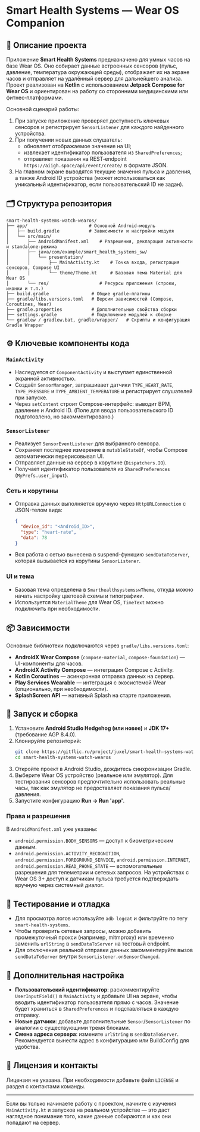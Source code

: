# Smart Health Systems — Wear OS Companion

## 📌 Описание проекта
Приложение **Smart Health Systems** предназначено для умных часов на базе Wear OS. Оно собирает данные встроенных сенсоров (пульс, давление, температура окружающей среды), отображает их на экране часов и отправляет на удалённый сервер для дальнейшего анализа. Проект реализован на **Kotlin** с использованием **Jetpack Compose for Wear OS** и ориентирован на работу со сторонними медицинскими или фитнес‑платформами.

Основной сценарий работы:
1. При запуске приложение проверяет доступность ключевых сенсоров и регистрирует `SensorListener` для каждого найденного устройства.
2. При получении новых данных слушатель:
   * обновляет отображаемое значение на UI;
   * извлекает идентификатор пользователя из `SharedPreferences`;
   * отправляет показания на REST‑endpoint `https://aiigh.space/api/event/create/` в формате JSON.
3. На главном экране выводятся текущие значения пульса и давления, а также Android ID устройства (может использоваться как уникальный идентификатор, если пользовательский ID не задан).

## 🗂️ Структура репозитория
```
smart-health-systems-watch-wearos/
├── app/                       # Основной Android-модуль
│   ├── build.gradle           # Зависимости и настройки модуля
│   └── src/main/
│       ├── AndroidManifest.xml    # Разрешения, декларация активности и standalone-режима
│       ├── java/com/example/smart_health_systems_sw/
│       │   └── presentation/
│       │       ├── MainActivity.kt    # Точка входа, регистрация сенсоров, Compose UI
│       │       └── theme/Theme.kt     # Базовая тема Material для Wear OS
│       └── res/                   # Ресурсы приложения (строки, иконки и т.п.)
├── build.gradle                # Общие gradle-плагины
├── gradle/libs.versions.toml   # Версии зависимостей (Compose, Coroutines, Wear)
├── gradle.properties           # Дополнительные свойства сборки
├── settings.gradle             # Подключение модулей к сборке
└── gradlew / gradlew.bat, gradle/wrapper/   # Скрипты и конфигурация Gradle Wrapper
```

## ⚙️ Ключевые компоненты кода
### `MainActivity`
- Наследуется от `ComponentActivity` и выступает единственной экранной активностью.
- Создаёт `SensorManager`, запрашивает датчики `TYPE_HEART_RATE`, `TYPE_PRESSURE` и `TYPE_AMBIENT_TEMPERATURE` и регистрирует слушателей при запуске.
- Через `setContent` строит Compose-интерфейс: выводит BPM, давление и Android ID. (Поле для ввода пользовательского ID подготовлено, но закомментировано.)

### `SensorListener`
- Реализует `SensorEventListener` для выбранного сенсора.
- Сохраняет последнее измерение в `mutableStateOf`, чтобы Compose автоматически перерисовывал UI.
- Отправляет данные на сервер в корутине (`Dispatchers.IO`).
- Получает идентификатор пользователя из `SharedPreferences` (`MyPrefs.user_input`).

### Сеть и корутины
- Отправка данных выполняется вручную через `HttpURLConnection` с JSON-телом вида:
  ```json
  {
    "device_id": "<Android_ID>",
    "type": "heart-rate",
    "data": 78
  }
  ```
- Вся работа с сетью вынесена в suspend-функцию `sendDataToServer`, которая вызывается из корутины `SensorListener`.

### UI и тема
- Базовая тема определена в `SmarthealthsystemsswTheme`, откуда можно начать настройку цветовой схемы и типографики.
- Используется `MaterialTheme` для Wear OS, `TimeText` можно подключить при необходимости.

## 📦 Зависимости
Основные библиотеки подключаются через `gradle/libs.versions.toml`:
- **AndroidX Wear Compose** (`compose-material`, `compose-foundation`) — UI-компоненты для часов.
- **AndroidX Activity Compose** — интеграция Compose с Activity.
- **Kotlin Coroutines** — асинхронная отправка данных на сервер.
- **Play Services Wearable** — интеграция с экосистемой Wear (опционально, при необходимости).
- **SplashScreen API** — нативный Splash на старте приложения.

## 🚀 Запуск и сборка
1. Установите **Android Studio Hedgehog (или новее)** и **JDK 17+** (требование AGP 8.4.0).
2. Клонируйте репозиторий:
   ```bash
   git clone https://gitflic.ru/project/juxel/smart-health-systems-watch-wearos.git
   cd smart-health-systems-watch-wearos
   ```
3. Откройте проект в Android Studio, дождитесь синхронизации Gradle.
4. Выберите Wear OS устройство (реальное или эмулятор). Для тестирования сенсоров предпочтительно использовать реальные часы, так как эмулятор не предоставляет показания пульса/давления.
5. Запустите конфигурацию **Run → Run 'app'**.

### Права и разрешения
В `AndroidManifest.xml` уже указаны:
- `android.permission.BODY_SENSORS` — доступ к биометрическим данным.
- `android.permission.ACTIVITY_RECOGNITION`, `android.permission.FOREGROUND_SERVICE`, `android.permission.INTERNET`, `android.permission.READ_PHONE_STATE` — вспомогательные разрешения для телеметрии и сетевых запросов.
На устройствах с Wear OS 3+ доступ к датчикам пульса требуется подтверждать вручную через системный диалог.

## 🧪 Тестирование и отладка
- Для просмотра логов используйте `adb logcat` и фильтруйте по тегу `smart-health-systems`.
- Чтобы проверить сетевые запросы, можно добавить промежуточный прокси (например, mitmproxy) или временно заменить `urlString` в `sendDataToServer` на тестовый endpoint.
- Для отключения реальной отправки данных закомментируйте вызов `sendDataToServer` внутри `SensorListener.onSensorChanged`.

## 🔧 Дополнительная настройка
- **Пользовательский идентификатор**: раскомментируйте `UserInputField()` в `MainActivity` и добавьте UI на экране, чтобы вводить идентификатор пользователя прямо с часов. Значение будет храниться в `SharedPreferences` и подставляться в каждую отправку.
- **Новые датчики**: добавьте дополнительные `Sensor`/`SensorListener` по аналогии с существующими тремя блоками.
- **Смена адреса сервера**: измените `urlString` в `sendDataToServer`. Рекомендуется вынести адрес в конфигурацию или BuildConfig для удобства.

## 📄 Лицензия и контакты
Лицензия не указана. При необходимости добавьте файл `LICENSE` и раздел с контактами команды.

---
Если вы только начинаете работу с проектом, начните с изучения `MainActivity.kt` и запусков на реальном устройстве — это даст наглядное понимание того, какие данные собираются и как они попадают на сервер.

